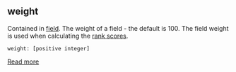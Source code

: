 ## weight

Contained in [field](https://docs.vespa.ai/en/reference/schema-reference.html#field). The weight of a field - the default is 100. The field weight is used when calculating the [rank scores](https://docs.vespa.ai/en/ranking.html).

```
weight: [positive integer]
```

[Read more](https://docs.vespa.ai/en/reference/schema-reference.html#weight)
